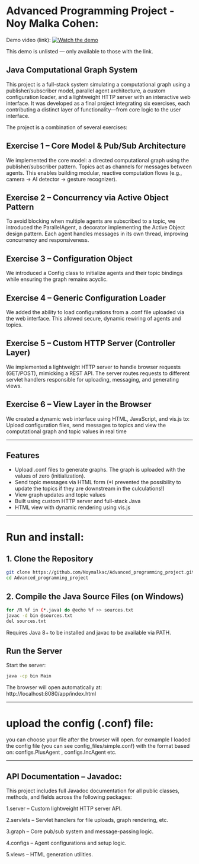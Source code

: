 # Advanced Programming Project - Noy Malka Cohen: #

Demo video (link):  [![Watch the demo](https://img.youtube.com/vi/abc123XYZ/0.jpg)](https://www.youtube.com/watch?v=abc123XYZ)

This demo is unlisted — only available to those with the link.


## Java Computational Graph System
This project is a full-stack system simulating a computational graph using a publisher/subscriber model, parallel agent architecture, a custom configuration loader, and a lightweight HTTP server with an interactive web interface. It was developed as a final project integrating six exercises, each contributing a distinct layer of functionality—from core logic to the user interface.

The project is a combination of several exercises:

## Exercise 1 – Core Model & Pub/Sub Architecture
We implemented the core model: a directed computational graph using the publisher/subscriber pattern. Topics act as channels for messages between agents. This enables building modular, reactive computation flows (e.g., camera → AI detector → gesture recognizer).

## Exercise 2 – Concurrency via Active Object Pattern
To avoid blocking when multiple agents are subscribed to a topic, we introduced the ParallelAgent, a decorator implementing the Active Object design pattern. Each agent handles messages in its own thread, improving concurrency and responsiveness.

## Exercise 3 – Configuration Object
We introduced a Config class to initialize agents and their topic bindings while ensuring the graph remains acyclic.

## Exercise 4 – Generic Configuration Loader
We added the ability to load configurations from a .conf file uploaded via the web interface. This allowed secure, dynamic rewiring of agents and topics.

## Exercise 5 – Custom HTTP Server (Controller Layer)
We implemented a lightweight HTTP server to handle browser requests (GET/POST), mimicking a REST API. The server routes requests to different servlet handlers responsible for uploading, messaging, and generating views.

## Exercise 6 – View Layer in the Browser
We created a dynamic web interface using HTML, JavaScript, and vis.js to:
Upload configuration files, send messages to topics and view the computational graph and topic values in real time

---

## Features
- Upload .conf files to generate graphs. The graph is uploaded with the values of zero (initialization).
- Send topic messages via HTML form (*I prevented the possibility to update the topics if they are downstream in the culculations!)
- View graph updates and topic values
- Built using custom HTTP server and full-stack Java
- HTML view with dynamic rendering using vis.js

---

# Run and install:

## 1. Clone the Repository
```bash
git clone https://github.com/Noymalkac/Advanced_programming_project.git
cd Advanced_programming_project
```

## 2. Compile the Java Source Files (on Windows)

```bash
for /R %f in (*.java) do @echo %f >> sources.txt
javac -d bin @sources.txt
del sources.txt
```
 Requires Java 8+ to be installed and javac to be available via PATH.

## Run the Server
Start the server:

```bash
java -cp bin Main
```

The browser will open automatically at: http://localhost:8080/app/index.html

---

# upload the config (.conf) file:
you can choose your file after the browser will open.
for exmample I loaded the config file (you can see config_files/simple.conf) with the format based on:
configs.PlusAgent , configs.IncAgent etc.

---
## API Documentation – Javadoc:
This project includes full Javadoc documentation for all public classes, methods, and fields across the following packages:

1.server – Custom lightweight HTTP server API.

2.servlets – Servlet handlers for file uploads, graph rendering, etc.

3.graph – Core pub/sub system and message-passing logic.

4.configs – Agent configurations and setup logic.

5.views – HTML generation utilities.
